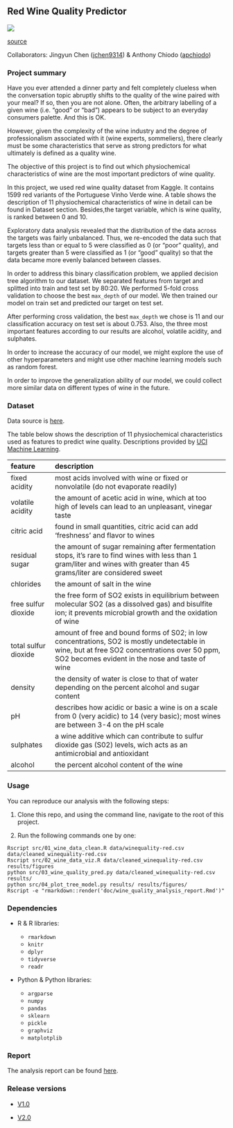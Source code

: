## Red Wine Quality Predictor

![](https://media.giphy.com/media/3oKIP5bAoKJFJNOkgM/giphy.gif)

[source](https://media.giphy.com/media/3oKIP5bAoKJFJNOkgM/giphy.gif)

Collaborators: Jingyun Chen ([jchen9314](https://github.com/jchen9314)) & Anthony Chiodo ([apchiodo](https://github.com/apchiod))

### Project summary

Have you ever attended a dinner party and felt completely clueless when the conversation topic abruptly shifts to the quality of the wine paired with your meal? If so, then you are not alone. Often, the arbitrary labelling of a given wine (i.e. “good” or “bad”) appears to be subject to an everyday consumers palette. And this is OK. 

However, given the complexity of the wine industry and the degree of professionalism associated with it (wine experts, sommeliers), there clearly must be some characteristics that
serve as strong predictors for what ultimately is defined as a quality wine.

The objective of this project is to find out which physiochemical characteristics of wine are the most important predictors of wine quality.

In this project, we used red wine quality dataset from Kaggle. It contains 1599 red variants of the Portuguese Vinho Verde wine. A table shows the description of 11 physiochemical characteristics of wine in detail can be found in Dataset section. Besides,the target variable, which is wine quality, is ranked between 0 and 10. 

Exploratory data analysis revealed that the distribution of the data across the targets was fairly unbalanced. Thus, we re-encoded the data such that targets less than or equal to 5 were classified as 0 (or “poor” quality), and targets greater than 5 were classified as 1 (or “good” quality) so that the data became more evenly balanced between classes.

In order to address this binary classification problem, we applied decision tree algorithm to our dataset. We separated features from target and splitted into train and test set by 80:20. We performed 5-fold cross validation to choose the best `max_depth` of our model. We then trained our model on train set and predicted our target on test set. 

After performing cross validation, the best `max_depth` we chose is 11 and our classification accuracy on test set is about 0.753. Also, the three most important features according to our results are alcohol, volatile acidity, and sulphates.

In order to increase the accuracy of our model, we might explore the use of other hyperparameters and might use other machine learning models such as random forest.

In order to improve the generalization ability of our model, we could collect more similar data on different types of wine in the future.

### Dataset
Data source is [here](https://www.kaggle.com/uciml/red-wine-quality-cortez-et-al-2009). 

The table below shows the description of 11 physiochemical characteristics used as features to predict wine quality. Descriptions provided by [UCI Machine Learning](https://www.kaggle.com/uciml/red-wine-quality-cortez-et-al-2009).

| feature              | description                                                                                                                                                                                     |
| :------------------- | :---------------------------------------------------------------------------------------------------------------------------------------------------------------------------------------------- |
| fixed acidity        | most acids involved with wine or fixed or nonvolatile (do not evaporate readily)                                                                                                                |
| volatile acidity     | the amount of acetic acid in wine, which at too high of levels can lead to an unpleasant, vinegar taste                                                                                         |
| citric acid          | found in small quantities, citric acid can add ‘freshness’ and flavor to wines                                                                                                                  |
| residual sugar       | the amount of sugar remaining after fermentation stops, it’s rare to find wines with less than 1 gram/liter and wines with greater than 45 grams/liter are considered sweet                     |
| chlorides            | the amount of salt in the wine                                                                                                                                                                  |
| free sulfur dioxide  | the free form of SO2 exists in equilibrium between molecular SO2 (as a dissolved gas) and bisulfite ion; it prevents microbial growth and the oxidation of wine                                 |
| total sulfur dioxide | amount of free and bound forms of S02; in low concentrations, SO2 is mostly undetectable in wine, but at free SO2 concentrations over 50 ppm, SO2 becomes evident in the nose and taste of wine |
| density              | the density of water is close to that of water depending on the percent alcohol and sugar content                                                                                               |
| pH                   | describes how acidic or basic a wine is on a scale from 0 (very acidic) to 14 (very basic); most wines are between 3-4 on the pH scale                                                          |
| sulphates            | a wine additive which can contribute to sulfur dioxide gas (S02) levels, wich acts as an antimicrobial and antioxidant                                                                          |
| alcohol              | the percent alcohol content of the wine                                                                                                                                                         |

### Usage

You can reproduce our analysis with the following steps:

1. Clone this repo, and using the command line, navigate to the root of this project.

2. Run the following commands one by one:

```
Rscript src/01_wine_data_clean.R data/winequality-red.csv data/cleaned_winequality-red.csv
Rscript src/02_wine_data_viz.R data/cleaned_winequality-red.csv results/figures
python src/03_wine_quality_pred.py data/cleaned_winequality-red.csv results/
python src/04_plot_tree_model.py results/ results/figures/
Rscript -e "rmarkdown::render('doc/wine_quality_analysis_report.Rmd')"
```

### Dependencies

- R & R libraries:

	- `rmarkdown`
	- `knitr`
	- `dplyr`
	- `tidyverse`
	- `readr`

- Python & Python libraries:

	- `argparse`
	- `numpy`
	- `pandas`
	- `sklearn`
	- `pickle`
	- `graphviz`
	- `matplotplib`

### Report
The analysis report can be found [here](https://github.com/jchen9314/DSCI_522_jchen9314_apchiodo/blob/master/doc/wine_quality_analysis_report.md).

### Release versions

- [V1.0](https://github.com/UBC-MDS/DSCI_522_jchen9314_apchiodo/tree/v1.0)

- [V2.0](https://github.com/UBC-MDS/DSCI_522_jchen9314_apchiodo/tree/v2.0)
